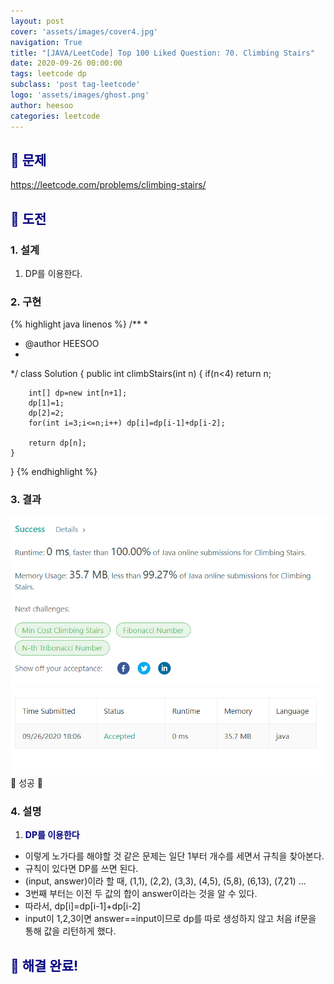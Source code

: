 ```yaml
---
layout: post
cover: 'assets/images/cover4.jpg'
navigation: True
title: "[JAVA/LeetCode] Top 100 Liked Question: 70. Climbing Stairs"
date: 2020-09-26 00:00:00
tags: leetcode dp
subclass: 'post tag-leetcode'
logo: 'assets/images/ghost.png'
author: heesoo
categories: leetcode
---
```

## <span style="color:navy">👀 문제</span>
<https://leetcode.com/problems/climbing-stairs/>

## <span style="color:navy">👊 도전</span>

### 1. 설계
1. DP를 이용한다.

### 2. 구현 
{% highlight java linenos %}
/**
 *
 * @author HEESOO
 *
 */
class Solution {
    public int climbStairs(int n) {
        if(n<4) return n;
        
        int[] dp=new int[n+1];
        dp[1]=1;
        dp[2]=2;
        for(int i=3;i<=n;i++) dp[i]=dp[i-1]+dp[i-2];
        
        return dp[n];
    }
}
{% endhighlight %}

### 3. 결과
![실행결과](./assets/images/200926_3.PNG)
🤟 성공 🤟   

### 4. 설명
1. **<span style="color:navy">DP를 이용한다</span>**
- 이렇게 노가다를 해야할 것 같은 문제는 일단 1부터 개수를 세면서 규칙을 찾아본다.
- 규칙이 있다면 DP를 쓰면 된다.
- (input, answer)이라 할 때, (1,1), (2,2), (3,3), (4,5), (5,8), (6,13), (7,21) ...
- 3번째 부터는 이전 두 값의 합이 answer이라는 것을 알 수 있다.
- 따라서, dp[i]=dp[i-1]+dp[i-2]
- input이 1,2,3이면 answer==input이므로 dp를 따로 생성하지 않고 처음 if문을 통해 값을 리턴하게 했다.
  
## <span style="color:navy">👏 해결 완료!</span>
